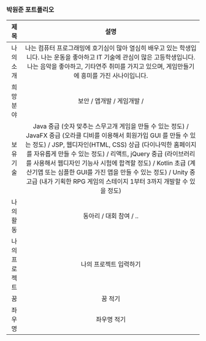 ### 박원준 포트폴리오  

|제목|설명|
|:---:|:---------------------------------------:|
| 나의 소개 | 나는 컴퓨터 프로그래밍에 호기심이 많아 열심히 배우고 있는 학생입니다. 나는 운동을 좋아하고 IT 기술에 관심이 많은 고등학생입니다. 나는 음악을 좋아하고, 기타연주 취미를 가지고 있으며, 게임만들기에 흥미를 가진 사나이입니다.    |
| 희망 분야 | 보안 / 앱개발 / 게임개발 /  |
| 보유 기술 | Java 중급 (숫자 맞추는 스무고개 게임을 만들 수 있는 정도) / JavaFX 중급 (오라클 디비를 이용해서 회원가입 GUI 를 만들 수 있는 정도) / JSP, 웹디자인(HTML, CSS) 상급 (다이나믹한 홈페이지를 자유롭게 만들 수 있는 정도) / 리액트, jQuery 중급 (라이브러리를 사용해서 웹디자인 기능사 시험에 합격할 정도) / Kotlin 초급 (계산기앱 또는 심플한 GUI를 가진 앱을 만들 수 있는 정도) / Unity 중고급 (내가 기획한 RPG 게임의 스테이지 1부터 3까지 개발할 수 있을 정도) |
| 나의 활동 | 동아리 / 대회 참여 / .. |
| 나의 프로젝트 | 나의 프로젝트 입력하기 |
| 꿈 | 꿈 적기 | 
| 좌우명 | 좌우명 적기 |
